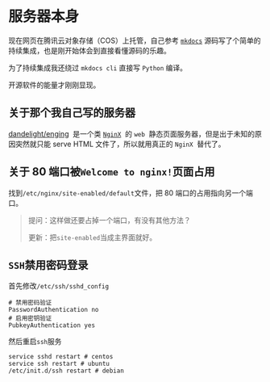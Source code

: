 # 服务器本身

现在网页在腾讯云对象存储（COS）上托管，自己参考 [`mkdocs`](https://github.com/mkdocs/mkdocs/) 源码写了个简单的持续集成，也是刚开始体会到直接看懂源码的乐趣。

为了持续集成我还绕过 `mkdocs cli` 直接写 `Python` 编译。

开源软件的能量才刚刚显现。

## 关于那个我自己写的服务器

[dandelight/enging](https://gitee.com/dandelight/enging)  是一个类 [`NginX`](https://nginx.org/)  的 `web`  静态页面服务器，但是出于未知的原因突然就只能 serve HTML 文件了，所以就用真正的 `NginX`  替代了。

## 关于 80 端口被`Welcome to nginx!`页面占用

找到`/etc/nginx/site-enabled/default`文件，把 80 端口的占用指向另一个端口。

> 提问：这样做还要占掉一个端口，有没有其他方法？
>
> 更新：把`site-enabled`当成主界面就好。

## `SSH`禁用密码登录

首先修改`/etc/ssh/sshd_config`

```ssh
# 禁用密码验证
PasswordAuthentication no
# 启用密钥验证
PubkeyAuthentication yes
```

然后重启`ssh`服务

```shell
service sshd restart # centos
service ssh restart # ubuntu
/etc/init.d/ssh restart # debian
```

